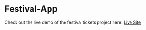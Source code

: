# Festival-App

Check out the live demo of the festival tickets project here: [Live Site](https://replit.com/@saif-aldir/festival-ticket)

